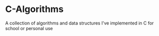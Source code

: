 # C-Algorithms

A collection of algorithms and data structures I've implemented in C for school or personal use

